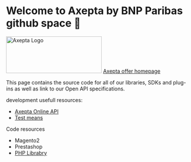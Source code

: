 # Welcome to Axepta by BNP Paribas github space 👋

<!--   ![https://axepta.bnpparibas/wp-content/uploads/2020/03/Logo-BNP.svg] -->

<img src="https://axepta.bnpparibas/wp-content/uploads/2020/03/Logo-BNP.svg" alt="Axepta Logo" width="260" height="100"> [Axepta offer homepage](https://axepta.bnpparibas/)

This page contains the source code for all of our libraries, SDKs and plug-ins as well as link to our Open API specifications. 

development usefull resources:
* [Axepta Online API](https://axeptabnpparibas-docs.redocly.app/)
* [Test means](https://docs.axepta.bnpparibas/display/DOCBNP/Test+Cards+-+Authentication)

Code resources
* Magento2
* Prestashop
* [PHP Librabry](https://github.com/AxeptaBNPParibas/AxeptaOnline-PHP-Library)

<!--
**Here are some ideas to get you started:**
🙋‍♀️ A short introduction - what is your organization all about?
🌈 Contribution guidelines - how can the community get involved?
👩‍💻 Useful resources - where can the community find your docs? Is there anything else the community should know?
🍿 Fun facts - what does your team eat for breakfast?
🧙 Remember, you can do mighty things with the power of [Markdown](https://docs.github.com/github/writing-on-github/getting-started-with-writing-and-formatting-on-github/basic-writing-and-formatting-syntax)
-->

